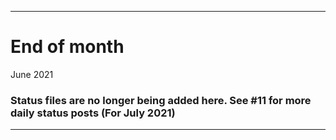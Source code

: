 ***

# End of month

June 2021

### Status files are no longer being added here. See #11 for more daily status posts (For July 2021)

***
